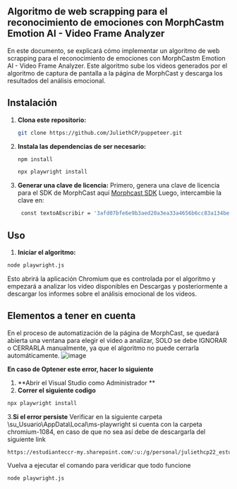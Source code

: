 ## **Algoritmo de web scrapping para el reconocimiento de emociones con MorphCastm Emotion AI - Video Frame Analyzer**
En este documento, se explicará cómo implementar un algoritmo de web scrapping para el reconocimiento de emociones con MorphCastm Emotion AI - Video Frame Analyzer. Este algoritmo sube los videos generados por el algoritmo de captura de pantalla a la página de MorphCast y descarga los resultados del análisis emocional.


## Instalación

1. **Clona este repositorio:**
    ```bash
    git clone https://github.com/JuliethCP/puppeteer.git
    ```

2. **Instala las dependencias de ser necesario:**
    ```bash
    npm install
    ```
    ```bash
    npx playwright install
    ```
3. **Generar una clave de licencia:**
Primero, genera una clave de licencia para el SDK de MorphCast aquí [Morphcast SDK](https://www.morphcast.com/sdk-licence-request/)  Luego, intercambie la clave en:
    ```bash
     const textoAEscribir = '3afd07bfe6e9b3aed20a3ea33a4656b6cc83a134bedc';
    ```
   
    

## Uso

1. **Iniciar el algoritmo:**

```bash
node playwright.js
```

Esto abrirá la aplicación Chromium que es controlada por el algoritmo y empezará a analizar los video disponibles en Descargas y posteriormente a descargar los informes sobre el análisis emocional de los videos.


## Elementos a tener en cuenta
En el proceso de automatización de la página de MorphCast, se quedará abierta una ventana para elegir el video a analizar, SOLO se debe IGNORAR o CERRARLA manualmente, ya que el algoritmo no puede cerrarla automáticamente.
![image](https://github.com/JuliethCP/puppeteer/assets/61554258/71764c87-73b1-4251-b673-fb5e100841cc)

**En caso de Optener este error, hacer lo siguiente**
1. **Abrir el Visual Studio como Administrador **
2. **Correr el siguiente codigo**
 ```bash
npx playwright install
```
3.**Si el error persiste**
Verificar en la siguiente carpeta \su_Usuario\AppData\Local\ms-playwright
 si cuenta con la carpeta chromium-1084, en caso de que no sea así debe de descargarla del siguiente link

```bash
https://estudianteccr-my.sharepoint.com/:u:/g/personal/juliethcp22_estudiantec_cr/ERYH-uX03uVGioOQpYpOFYgBDngAuCqck3WZKynB31gZkw?e=r0V4E4
```

Vuelva a ejecutar el comando para veridicar que todo funcione
```bash
node playwright.js
```




